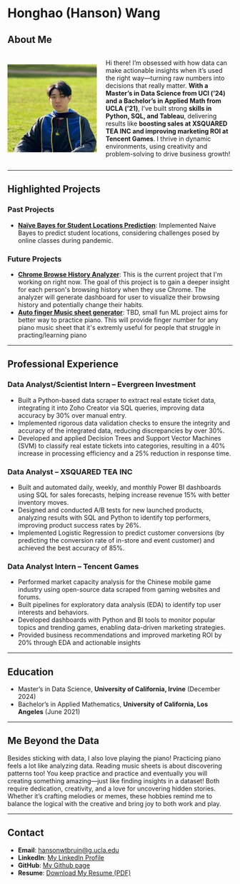 # **Honghao (Hanson) Wang**

## **About Me**
<div style="display: flex; align-items: center;">
  <img src="img/Profile_Pic.png" alt="Profile Picture" width="200" style="margin-right: 20px;">
  <p>
    Hi there! I’m obsessed with how data can make actionable insights when it’s used the right way—turning raw numbers into decisions that really matter. <strong>With a Master’s in Data Science from UCI (’24) and a Bachelor’s in Applied Math from UCLA (’21)</strong>, I’ve built strong <strong>skills in Python, SQL, and Tableau</strong>, delivering results like <strong>boosting sales at XSQUARED TEA INC and improving marketing ROI at Tencent Games</strong>. I thrive in dynamic environments, using creativity and problem-solving to drive business growth!
  </p>
</div>

---

## **Highlighted Projects**
### **Past Projects**
- [**Naïve Bayes for Student Locations Prediction**](https://github.com/Hanson038/Hanson038.github.io/blob/827067c21510126dcf5345c1fcb0c572553e00f8/Project/Final_Project_Report.pdf): Implemented Naive Bayes to predict student locations, considering challenges posed by online classes during pandemic.

### **Future Projects**
- [**Chrome Browse History Analyzer**](#): This is the current project that I'm working on right now. The goal of this project is to gain a deeper insight for each person's browsing history when they use Chrome. The analyzer will generate dashboard for user to visualize their browsing history and potentially change their habits.
- [**Auto finger Music sheet generator**](#): TBD, small fun ML project aims for better way to practice piano. This will provide finger number for any piano music sheet that it's extremly useful for people that struggle in practing/learning piano
  
---


## **Professional Experience**

### **Data Analyst/Scientist Intern – Evergreen Investment**
- Built a Python-based data scraper to extract real estate ticket data, integrating it into Zoho Creator via SQL queries, improving data accuracy by 30% over manual entry.
- Implemented rigorous data validation checks to ensure the integrity and accuracy of the integrated data, reducing discrepancies by over 30%.
- Developed and applied Decision Trees and Support Vector Machines (SVM) to classify real estate tickets into categories, resulting in a 40% increase in processing efficiency and a 25% reduction in response time.

### **Data Analyst – XSQUARED TEA INC**
- Built and automated daily, weekly, and monthly Power BI dashboards using SQL for sales forecasts, helping increase revenue 15% with better inventory moves.
- Designed and conducted A/B tests for new launched products, analyzing results with SQL and Python to identify top performers, improving product success rates by 26%.
- Implemented Logistic Regression to predict customer conversions (by predicting the conversion rate of in-store and event customer) and achieved the best accuracy of 85%.

### **Data Analyst Intern – Tencent Games**
- Performed market capacity analysis for the Chinese mobile game industry using open-source data scraped from gaming websites and forums.
- Built pipelines for exploratory data analysis (EDA) to identify top user interests and behaviors.
- Developed dashboards with Python and BI tools to monitor popular topics and trending games, enabling data-driven marketing strategies.
- Provided business recommendations and improved marketing ROI by 20% through EDA and actionable insights


---

## **Education**
- Master’s in Data Science, **University of California, Irvine** (December 2024)
- Bachelor’s in Applied Mathematics, **University of California, Los Angeles** (June 2021)

---
## **Me Beyond the Data**

Besides sticking with data, I also love playing the piano!
Practicing piano feels a lot like analyzing data. Reading music sheets is about discovering patterns too! You keep practice and practice and eventually you will creating something amazing—just like finding insights in a dataset! Both require dedication, creativity, and a love for uncovering hidden stories.
Whether it’s crafting melodies or memes, these hobbies remind me to balance the logical with the creative and bring joy to both work and play.

---

## **Contact**
- **Email**: [hansonwtbruin@g.ucla.edu](mailto:hansonwtbruin@g.ucla.edu)
- **LinkedIn**: [My LinkedIn Profile](https://www.linkedin.com/in/honghao-hanson-wang-9b6a701a3/)
- **GitHub**: [My Github page](https://github.com/Hanson038)
- **Resume**: [Download My Resume (PDF)](https://drive.google.com/file/d/1exiQl6fRVOtWDmrh0l0cH7oo4OXaNgwt/view?usp=sharing)
